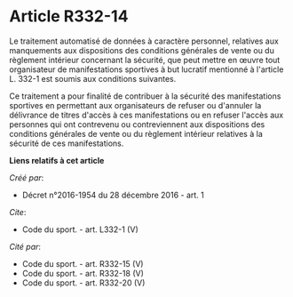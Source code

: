 # Article R332-14

Le traitement automatisé de données à caractère personnel, relatives aux manquements aux dispositions des conditions
générales de vente ou du règlement intérieur concernant la sécurité, que peut mettre en œuvre tout organisateur de
manifestations sportives à but lucratif mentionné à l'article L. 332-1 est soumis aux conditions suivantes. 

Ce traitement a pour finalité de contribuer à la sécurité des manifestations sportives en permettant aux organisateurs de
refuser ou d'annuler la délivrance de titres d'accès à ces manifestations ou en refuser l'accès aux personnes qui ont
contrevenu ou contreviennent aux dispositions des conditions générales de vente ou du règlement intérieur relatives à la
sécurité de ces manifestations.

**Liens relatifs à cet article**

_Créé par_:

  - Décret n°2016-1954 du 28 décembre 2016 - art. 1

_Cite_:

  - Code du sport. - art. L332-1 (V)

_Cité par_:

  - Code du sport. - art. R332-15 (V)
  - Code du sport. - art. R332-18 (V)
  - Code du sport. - art. R332-20 (V)
